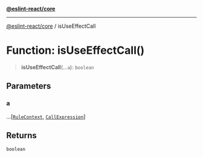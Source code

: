 [**@eslint-react/core**](../README.md)

***

[@eslint-react/core](../README.md) / isUseEffectCall

# Function: isUseEffectCall()

> **isUseEffectCall**(...`a`): `boolean`

## Parameters

### a

...\[[`RuleContext`](../-internal-/type-aliases/RuleContext.md), [`CallExpression`](../-internal-/interfaces/CallExpression.md)\]

## Returns

`boolean`
